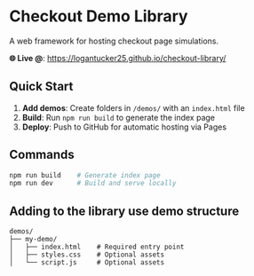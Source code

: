 # Checkout Demo Library

A web framework for hosting checkout page simulations.

**🌐 Live @**: https://logantucker25.github.io/checkout-library/

## Quick Start

1. **Add demos**: Create folders in `/demos/` with an `index.html` file
2. **Build**: Run `npm run build` to generate the index page
3. **Deploy**: Push to GitHub for automatic hosting via Pages

## Commands

```bash
npm run build    # Generate index page
npm run dev      # Build and serve locally
```

## Adding to the library use demo structure

```
demos/
├── my-demo/
│   ├── index.html    # Required entry point
│   ├── styles.css    # Optional assets
│   └── script.js     # Optional assets
```  